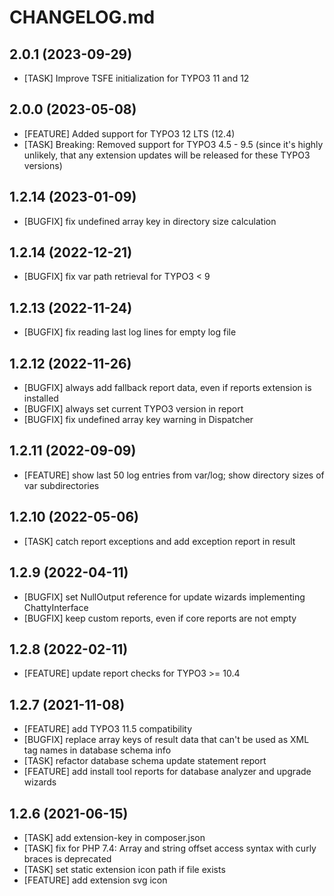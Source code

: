 # CHANGELOG.md

## 2.0.1 (2023-09-29)

- [TASK] Improve TSFE initialization for TYPO3 11 and 12

## 2.0.0 (2023-05-08)

- [FEATURE] Added support for TYPO3 12 LTS (12.4)
- [TASK] Breaking: Removed support for TYPO3 4.5 - 9.5 (since it's highly unlikely, that any extension updates will be released for these TYPO3 versions)

## 1.2.14 (2023-01-09)

- [BUGFIX] fix undefined array key in directory size calculation

## 1.2.14 (2022-12-21)

- [BUGFIX] fix var path retrieval for TYPO3 < 9

## 1.2.13 (2022-11-24)

- [BUGFIX] fix reading last log lines for empty log file

## 1.2.12 (2022-11-26)

- [BUGFIX] always add fallback report data, even if reports extension is installed
- [BUGFIX] always set current TYPO3 version in report
- [BUGFIX] fix undefined array key warning in Dispatcher

## 1.2.11 (2022-09-09)

- [FEATURE] show last 50 log entries from var/log; show directory sizes of var subdirectories

## 1.2.10 (2022-05-06)

- [TASK] catch report exceptions and add exception report in result

## 1.2.9 (2022-04-11)

- [BUGFIX] set NullOutput reference for update wizards implementing ChattyInterface
- [BUGFIX] keep custom reports, even if core reports are not empty

## 1.2.8 (2022-02-11)

- [FEATURE] update report checks for TYPO3 >= 10.4

## 1.2.7 (2021-11-08)

- [FEATURE] add TYPO3 11.5 compatibility
- [BUGFIX] replace array keys of result data that can't be used as XML tag names in database schema info
- [TASK] refactor database schema update statement report
- [FEATURE] add install tool reports for database analyzer and upgrade wizards

## 1.2.6 (2021-06-15)

- [TASK] add extension-key in composer.json
- [TASK] fix for PHP 7.4: Array and string offset access syntax with curly braces is deprecated
- [TASK] set static extension icon path if file exists
- [FEATURE] add extension svg icon